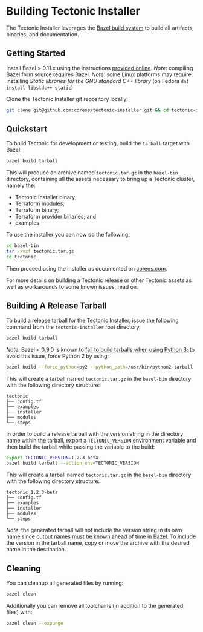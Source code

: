 # Building Tectonic Installer

The Tectonic Installer leverages the [Bazel build system](https://bazel.build/) to build all artifacts, binaries, and documentation.

## Getting Started

Install Bazel > 0.11.x using the instructions [provided online](https://docs.bazel.build/versions/master/install.html).
*Note*: compiling Bazel from source requires Bazel.
*Note*: some Linux platforms may require installing _Static libraries for the GNU standard C++ library_ (on Fedora `dnf install libstdc++-static`)

Clone the Tectonic Installer git repository locally:

```sh
git clone git@github.com:coreos/tectonic-installer.git && cd tectonic-installer
```

## Quickstart

To build Tectonic for development or testing, build the `tarball` target with Bazel:

```sh
bazel build tarball
```

This will produce an archive named `tectonic.tar.gz` in the `bazel-bin` directory, containing all the assets necessary to bring up a Tectonic cluster, namely the:

* Tectonic Installer binary;
* Terraform modules;
* Terraform binary;
* Terraform provider binaries; and
* examples

To use the installer you can now do the following:

```sh
cd bazel-bin
tar -xvzf tectonic.tar.gz
cd tectonic
```

Then proceed using the installer as documented on [coreos.com](https://coreos.com/tectonic/docs/).

For more details on building a Tectonic release or other Tectonic assets as well as workarounds to some known issues, read on.

## Building A Release Tarball

To build a release tarball for the Tectonic Installer, issue the following command from the `tectonic-installer` root directory:

```sh
bazel build tarball
```

*Note*: Bazel < 0.9.0 is known to [fail to build tarballs when using Python 3](https://github.com/bazelbuild/bazel/issues/3816); to avoid this issue, force Python 2 by using:

```sh
bazel build --force_python=py2 --python_path=/usr/bin/python2 tarball
```

This will create a tarball named `tectonic.tar.gz` in the `bazel-bin` directory with the following directory structure:

```
tectonic
├── config.tf
├── examples
├── installer
├── modules
└── steps
```

In order to build a release tarball with the version string in the directory name within the tarball, export a `TECTONIC_VERSION` environment variable and then build the tarball while passing the variable to the build:

```sh
export TECTONIC_VERSION=1.2.3-beta
bazel build tarball --action_env=TECTONIC_VERSION
```

This will create a tarball named `tectonic.tar.gz` in the `bazel-bin` directory with the following directory structure:

```
tectonic_1.2.3-beta
├── config.tf
├── examples
├── installer
├── modules
└── steps
```

*Note*: the generated tarball will not include the version string in its own name since output names must be known ahead of time in Bazel. To include the version in the tarball name, copy or move the archive with the desired name in the destination.

## Cleaning

You can cleanup all generated files by running:
```sh
bazel clean
```

Additionally you can remove all toolchains (in addition to the generated files) with:
```sh
bazel clean --expunge
```
